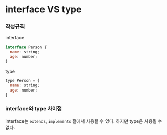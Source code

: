 # interface VS type

### 작성규칙

interface
```javascript
interface Person {
  name: string;
  age: number;
}
```

type
```javascript
type Person = {
  name: string;
  age: number;
}
```

### interface와 type 차이점

interface는 `extends`, `implements` 절에서 사용될 수 있다. 하지만 type은 사용될 수 없다.